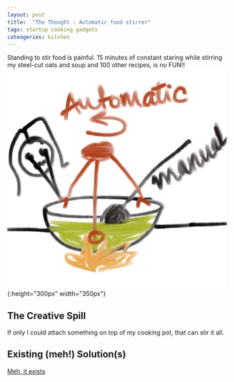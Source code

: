 ```yaml
---
layout: post
title:  "The Thought : Automatic food stirrer"
tags: startup cooking gadgets
cateogeries: kitchen
---
```

Standing to stir food is painful. 15 minutes of constant staring while stirring my steel-cut oats and soup and 100 other recipes, is no FUN!!
![autoMaticFoodStirrer](/public/img/post/automaticFoodStirrer.jpeg){:height="300px" width="350px"}

## The Creative Spill
If only I could attach something on top of my cooking pot, that can stir it all.

## Existing (meh!) Solution(s)
[Meh, it exists](https://www.gearhungry.com/best-automatic-pot-stirrer/)
